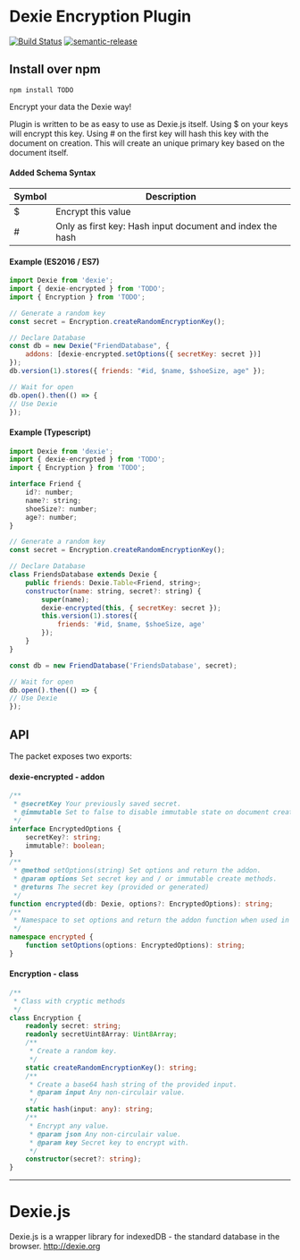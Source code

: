 Dexie Encryption Plugin
======

[![Build Status](https://travis-ci.org/PVermeer/dexie-encryption-addon.svg?branch=master)](https://travis-ci.org/PVermeer/dexie-encryption-addon)
[![semantic-release](https://img.shields.io/badge/%20%20%F0%9F%93%A6%F0%9F%9A%80-semantic--release-e10079.svg)](https://github.com/semantic-release/semantic-release)

Install over npm
----------------
```
npm install TODO
```

Encrypt your data the Dexie way!

Plugin is written to be as easy to use as Dexie.js itself.
Using $ on your keys will encrypt this key.
Using # on the first key will hash this key with the document on creation.
This will create an unique primary key based on the document itself.

#### Added Schema Syntax
Symbol | Description
----- | ------
$ | Encrypt this value
\# | Only as first key: Hash input document and index the hash

#### Example (ES2016 / ES7)
```js
import Dexie from 'dexie';
import { dexie-encrypted } from 'TODO';
import { Encryption } from 'TODO';

// Generate a random key
const secret = Encryption.createRandomEncryptionKey();

// Declare Database
const db = new Dexie("FriendDatabase", {
    addons: [dexie-encrypted.setOptions({ secretKey: secret })]
});
db.version(1).stores({ friends: "#id, $name, $shoeSize, age" });

// Wait for open
db.open().then(() => {
// Use Dexie
});
```

#### Example (Typescript)
```js
import Dexie from 'dexie';
import { dexie-encrypted } from 'TODO';
import { Encryption } from 'TODO';

interface Friend {
    id?: number;
    name?: string;
    shoeSize?: number;
    age?: number;
}

// Generate a random key
const secret = Encryption.createRandomEncryptionKey();

// Declare Database
class FriendsDatabase extends Dexie {
    public friends: Dexie.Table<Friend, string>;
    constructor(name: string, secret?: string) {
        super(name);
        dexie-encrypted(this, { secretKey: secret });
        this.version(1).stores({
            friends: '#id, $name, $shoeSize, age'
        });
    }
}

const db = new FriendDatabase('FriendsDatabase', secret);

// Wait for open
db.open().then(() => {
// Use Dexie
});

```
API
---

The packet exposes two exports:

#### dexie-encrypted - addon
```ts
/**
 * @secretKey Your previously saved secret.
 * @immutable Set to false to disable immutable state on document creation and updates.
 */
interface EncryptedOptions {
    secretKey?: string;
    immutable?: boolean;
}
/** 
 * @method setOptions(string) Set options and return the addon.
 * @param options Set secret key and / or immutable create methods.
 * @returns The secret key (provided or generated)
 */ 
function encrypted(db: Dexie, options?: EncryptedOptions): string;
/**
 * Namespace to set options and return the addon function when used in (ES2016 / ES7)
 */ 
namespace encrypted {
    function setOptions(options: EncryptedOptions): string;
}
```

#### Encryption - class
```ts
/**
 * Class with cryptic methods
 */
class Encryption {
    readonly secret: string;
    readonly secretUint8Array: Uint8Array;
    /**
     * Create a random key.
     */
    static createRandomEncryptionKey(): string;
    /**
     * Create a base64 hash string of the provided input.
     * @param input Any non-circulair value.
     */
    static hash(input: any): string;
    /**
     * Encrypt any value.
     * @param json Any non-circulair value.
     * @param key Secret key to encrypt with.
     */
    constructor(secret?: string);
}
```
---------------------------------------------------

Dexie.js
========

Dexie.js is a wrapper library for indexedDB - the standard database in the browser. http://dexie.org


